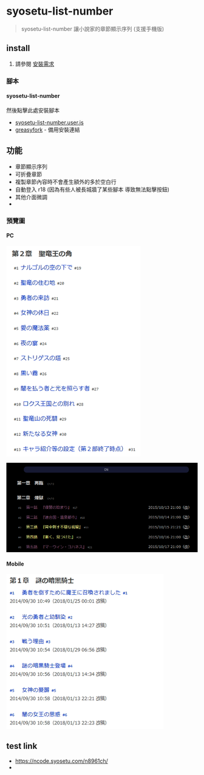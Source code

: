 # syosetu-list-number

> syosetu-list-number 讓小說家的章節顯示序列 (支援手機版)

## install

1. 請參閱 [安裝需求](https://github.com/bluelovers/gm-user-scripts/blob/master/readme/userscript.md)

### 腳本

#### syosetu-list-number

然後點擊此處安裝腳本

* [syosetu-list-number.user.js](https://github.com/bluelovers/gm-user-scripts/raw/master/dist/syosetu-list-number.user.js)
* [greasyfork](https://greasyfork.org/zh-TW/scripts/39307-syosetu-list-number) - 備用安裝連結

## 功能

- 章節顯示序列
- 可折疊章節
- 複製章節內容時不會產生額外的多於空白行
- 自動登入 r18 (因為有些人被長城牆了某些腳本 導致無法點擊按鈕)
- 其他介面微調
- 

### 預覽圖

#### PC

![syosetu-list-number](syosetu-list-number.jpg)

![2018-07-14-17-58-13-4.png](images/syosetu-list-number/2018-07-14-17-58-13-4.png)

#### Mobile

![2018-03-08-22-12-26-2](images/2018-03-08-22-12-26-2.jpg)

## test link

- https://ncode.syosetu.com/n8961ch/
- 
